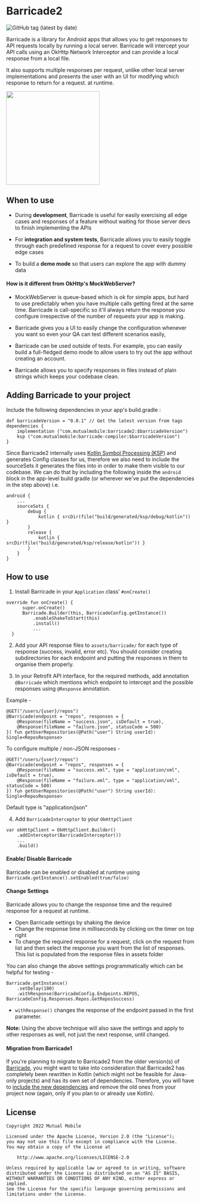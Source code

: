 # Barricade2
![GitHub tag (latest by date)](https://img.shields.io/github/v/tag/mutualmobile/Barricade2?label=version)

Barricade is a library for Android apps that allows you to get responses to API requests locally by running a local server. Barricade will intercept your API calls using an OkHttp Network Interceptor and can provide a local response from a local file.

It also supports multiple responses per request, unlike other local server implementations and presents the user with an UI for modifying which response to return for a request. at runtime.

<img src="https://github.com/mutualmobile/Barricade2/blob/master/art/Barricade2Demo.gif" width="250"/>

## When to use

* During **development**, Barricade is useful for easily exercising all edge cases and responses of a feature without waiting for those server devs to finish implementing the APIs

* For **integration and system tests**, Barricade allows you to easily toggle through each predefined response for a request to cover every possible edge cases

* To build a **demo mode** so that users can explore the app with dummy data

#### How is it different from OkHttp's MockWebServer?

* MockWebServer is queue-based which is ok for simple apps, but hard to use predictably when you have multiple calls getting fired at the same time. Barricade is call-specific so it'll always return the response you configure irrespective of the number of requests your app is making.

* Barricade gives you a UI to easily change the configuration whenever you want so even your QA can test different scenarios easily,

* Barricade can be used outside of tests. For example, you can easily build a full-fledged demo mode to allow users to try out the app without creating an account.

* Barricade allows you to specify responses in files instead of plain strings which keeps your codebase clean.


## Adding Barricade to your project

Include the following dependencies in your app's build.gradle :

```
def barricadeVersion = "0.0.1" // Get the latest version from tags
dependencies {
    implementation ("com.mutualmobile:barricade2:$barricadeVersion")
    ksp ("com.mutualmobile:barricade-compiler:$barricadeVersion")
}
```

Since Barricade2 internally uses [Kotlin Symbol Processing (KSP)](https://kotlinlang.org/docs/ksp-overview.html#:~:text=Kotlin%20Symbol%20Processing%20(KSP)%20is,up%20to%202%20times%20faster.) and generates Config classes for us, therefore we also need to include the sourceSets it generates the files into in order to make them visible to our codebase.
We can do that by including the following inside the `android` block in the app-level build gradle (or wherever we've put the dependencies in the step above) i.e.

```
android {
    ...
    sourceSets {
        debug {
            kotlin { srcDir(file("build/generated/ksp/debug/kotlin")) }
        }
        release {
            kotlin { srcDir(file("build/generated/ksp/release/kotlin")) }
        }
    }
}
```

## How to use

1. Install Barricade in your `Application` class' `#onCreate()`

  ```
  override fun onCreate() {
        super.onCreate()
        Barricade.Builder(this, BarricadeConfig.getInstance())
            .enableShakeToStart(this)
            .install()
            ...
    }
  ```

2. Add your API response files to `assets/barricade/` for each type of response (success, invalid, error etc). You should consider creating subdirectories for each endpoint and putting the responses in them to organise them properly.

3. In your Retrofit API interface, for the required methods, add annotation `@Barricade` which mentions which endpoint to intercept and the possible responses using `@Response` annotation.

Example -
```
@GET("/users/{user}/repos")
@Barricade(endpoint = "repos", responses = {
    @Response(fileName = "success.json", isDefault = true),
    @Response(fileName = "failure.json", statusCode = 500)
}) fun getUserRepositories(@Path("user") String userId): Single<ReposResponse>
```

To configure multiple / non-JSON responses -
```
@GET("/users/{user}/repos")
@Barricade(endpoint = "repos", responses = {
    @Response(fileName = "success.xml", type = "application/xml", isDefault = true),
    @Response(fileName = "failure.xml", type = "application/xml", statusCode = 500)
}) fun getUserRepositories(@Path("user") String userId): Single<ReposResponse>
```
Default type is "application/json"


4. Add `BarricadeInterceptor` to your `OkHttpClient`

```
var okHttpClient = OkHttpClient.Builder()
    .addInterceptor(BarricadeInterceptor())
    ...
    .build()
```

#### Enable/ Disable Barricade
Barricade can be enabled or disabled at runtime using `Barricade.getInstance().setEnabled(true/false)`

#### Change Settings
Barricade allows you to change the response time and the required response for a request at runtime.
* Open Barricade settings by shaking the device
* Change the response time in milliseconds by clicking on the timer on top right
* To change the required response for a request, click on the request from list and then select the response you want from
the list of responses. This list is populated from the response files in assets folder

You can also change the above settings programmatically which can be helpful for testing -
```
Barricade.getInstance()
    .setDelay(100)
    .withResponse(BarricadeConfig.Endpoints.REPOS, BarricadeConfig.Responses.Repos.GetReposSuccess)
```
* `withResponse()` changes the response of the endpoint passed in the first parameter.


**Note:** Using the above technique will also save the settings and apply to other responses as well, not just the
next response, until changed.

#### Migration from Barricade1
If you're planning to migrate to Barricade2 from the older version(s) of [Barricade](https://github.com/mutualmobile/Barricade),
you might want to take into consideration that Barricade2 has completely been rewritten in Kotlin
(which might not be feasible for Java-only projects) and has
its own set of dependencies. Therefore, you will have to [include the new dependencies](https://github.com/mutualmobile/Barricade2/tree/setup/readme#adding-barricade-to-your-project)
and remove the old ones from your project now (again, only if you plan to or already use Kotlin).

License
-------

    Copyright 2022 Mutual Mobile

    Licensed under the Apache License, Version 2.0 (the "License");
    you may not use this file except in compliance with the License.
    You may obtain a copy of the License at

        http://www.apache.org/licenses/LICENSE-2.0

    Unless required by applicable law or agreed to in writing, software
    distributed under the License is distributed on an "AS IS" BASIS,
    WITHOUT WARRANTIES OR CONDITIONS OF ANY KIND, either express or implied.
    See the License for the specific language governing permissions and
    limitations under the License.
